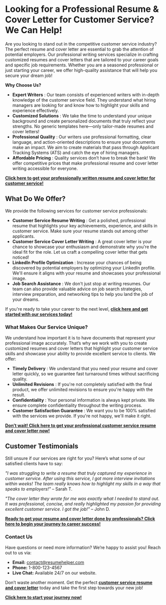 # Looking for a Professional Resume & Cover Letter for Customer Service? We Can Help!

Are you looking to stand out in the competitive customer service industry? The perfect resume and cover letter are essential to grab the attention of potential employers. Our professional writing services specialize in crafting customized resumes and cover letters that are tailored to your career goals and specific job requirements. Whether you are a seasoned professional or just starting your career, we offer high-quality assistance that will help you secure your dream job!

**Why Choose Us?**

- **Expert Writers** : Our team consists of experienced writers with in-depth knowledge of the customer service field. They understand what hiring managers are looking for and know how to highlight your skills and experience effectively.
- **Customized Solutions** : We take the time to understand your unique background and create personalized documents that truly reflect your strengths. No generic templates here—only tailor-made resumes and cover letters!
- **Professional Quality** : Our writers use professional formatting, clear language, and action-oriented descriptions to ensure your documents make an impact. We aim to create materials that pass through Applicant Tracking Systems (ATS) and catch the eye of hiring managers.
- **Affordable Pricing** : Quality services don’t have to break the bank! We offer competitive prices that make professional resume and cover letter writing accessible for everyone.

[**Click here to get your professionally written resume and cover letter for customer service!**](https://tinyurl.com/topessay?keyword=resume+cover+letter+for+customer+service)

## What Do We Offer?

We provide the following services for customer service professionals:

- **Customer Service Resume Writing** : Get a polished, professional resume that highlights your key achievements, experience, and skills in customer service. Make sure your resume stands out among other applicants.
- **Customer Service Cover Letter Writing** : A great cover letter is your chance to showcase your enthusiasm and demonstrate why you're the ideal fit for the role. Let us craft a compelling cover letter that gets noticed!
- **LinkedIn Profile Optimization** : Increase your chances of being discovered by potential employers by optimizing your LinkedIn profile. We'll ensure it aligns with your resume and showcases your professional image.
- **Job Search Assistance** : We don't just stop at writing resumes. Our team can also provide valuable advice on job search strategies, interview preparation, and networking tips to help you land the job of your dreams.

If you're ready to take your career to the next level, [**click here and get started with our services today!**](https://tinyurl.com/topessay?keyword=resume+cover+letter+for+customer+service)

### What Makes Our Service Unique?

We understand how important it is to have documents that represent your professional image accurately. That’s why we work with you to create customized resumes and cover letters that highlight your customer service skills and showcase your ability to provide excellent service to clients. We offer:

- **Timely Delivery** : We understand that you need your resume and cover letter quickly, so we guarantee fast turnaround times without sacrificing quality.
- **Unlimited Revisions** : If you're not completely satisfied with the final product, we offer unlimited revisions to ensure you're happy with the result.
- **Confidentiality** : Your personal information is always kept private. We ensure complete confidentiality throughout the writing process.
- **Customer Satisfaction Guarantee** : We want you to be 100% satisfied with the services we provide. If you're not happy, we'll make it right.

[**Don’t wait! Click here to get your professional customer service resume and cover letter now!**](https://tinyurl.com/topessay?keyword=resume+cover+letter+for+customer+service)

## Customer Testimonials

Still unsure if our services are right for you? Here’s what some of our satisfied clients have to say:

_"I was struggling to write a resume that truly captured my experience in customer service. After using this service, I got more interview invitations within weeks! The team really knows how to highlight my skills in a way that speaks to employers!"_ – Sarah T.

_"The cover letter they wrote for me was exactly what I needed to stand out. It was professional, concise, and really highlighted my passion for providing excellent customer service. I got the job!"_ – John D.

[**Ready to get your resume and cover letter done by professionals? Click here to begin your journey to career success!**](https://tinyurl.com/topessay?keyword=resume+cover+letter+for+customer+service)

### Contact Us

Have questions or need more information? We’re happy to assist you! Reach out to us via:

- **Email:** contact@resumehelper.com
- **Phone:** 1-800-123-4567
- **Live Chat:** Available 24/7 on our website.

Don’t waste another moment. Get the perfect [**customer service resume and cover letter**](https://tinyurl.com/topessay?keyword=resume+cover+letter+for+customer+service) today and take the first step towards your new job!

[**Click here to start your journey now!**](https://tinyurl.com/topessay?keyword=resume+cover+letter+for+customer+service)
